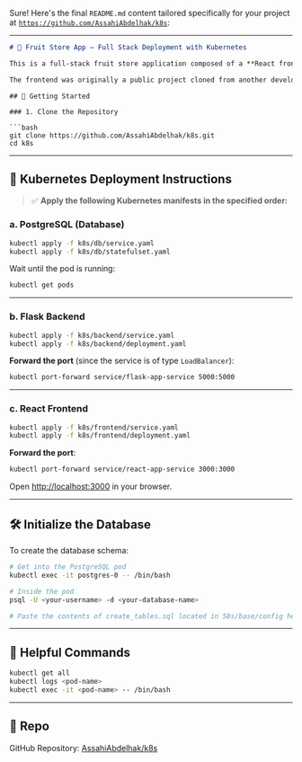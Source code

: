 Sure! Here's the final `README.md` content tailored specifically for your project at [`https://github.com/AssahiAbdelhak/k8s`](https://github.com/AssahiAbdelhak/k8s):

---

```markdown
# 🍓 Fruit Store App – Full Stack Deployment with Kubernetes

This is a full-stack fruit store application composed of a **React frontend**, a **Flask backend**, and a **PostgreSQL database**, all deployed using **Kubernetes**.

The frontend was originally a public project cloned from another developer's GitHub repository. I extended it by replacing the static data with dynamic content fetched from a Flask API I built.
```

````
## 🚀 Getting Started

### 1. Clone the Repository

```bash
git clone https://github.com/AssahiAbdelhak/k8s.git
cd k8s
````

---

## 🧠 Kubernetes Deployment Instructions

> ✅ **Apply the following Kubernetes manifests in the specified order:**

### a. PostgreSQL (Database)

```bash
kubectl apply -f k8s/db/service.yaml
kubectl apply -f k8s/db/statefulset.yaml
```

Wait until the pod is running:

```bash
kubectl get pods
```

---

### b. Flask Backend

```bash
kubectl apply -f k8s/backend/service.yaml
kubectl apply -f k8s/backend/deployment.yaml
```

**Forward the port** (since the service is of type `LoadBalancer`):

```bash
kubectl port-forward service/flask-app-service 5000:5000
```

---

### c. React Frontend

```bash
kubectl apply -f k8s/frontend/service.yaml
kubectl apply -f k8s/frontend/deployment.yaml
```

**Forward the port**:

```bash
kubectl port-forward service/react-app-service 3000:3000
```

Open [http://localhost:3000](http://localhost:3000) in your browser.

---

## 🛠️ Initialize the Database

To create the database schema:

```bash
# Get into the PostgreSQL pod
kubectl exec -it postgres-0 -- /bin/bash

# Inside the pod
psql -U <your-username> -d <your-database-name>

# Paste the contents of create_tables.sql located in 58s/base/config here
```




---

## 📎 Helpful Commands

```bash
kubectl get all
kubectl logs <pod-name>
kubectl exec -it <pod-name> -- /bin/bash
```

---

## 📎 Repo

GitHub Repository: [AssahiAbdelhak/k8s](https://github.com/AssahiAbdelhak/k8s)
